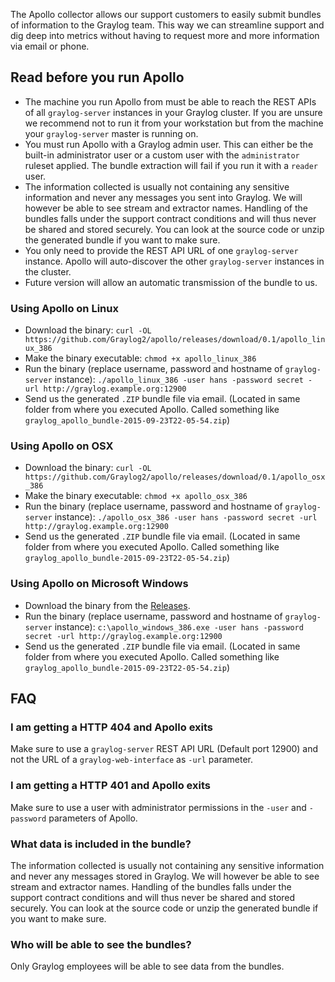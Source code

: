 The Apollo collector allows our support customers to easily submit bundles of information to the Graylog team. This way we can streamline support and dig deep into metrics without having to request more and more information via email or phone.

## Read before you run Apollo

* The machine you run Apollo from must be able to reach the REST APIs of all `graylog-server` instances in your Graylog cluster. If you are unsure we recommend not to run it from your workstation but from the machine your `graylog-server` master is running on.
* You must run Apollo with a Graylog admin user. This can either be the built-in administrator user or a custom user with the `administrator` ruleset applied. The bundle extraction will fail if you run it with a `reader` user.
* The information collected is usually not containing any sensitive information and never any messages you sent into Graylog. We will however be able to see stream and extractor names. Handling of the bundles falls under the support contract conditions and will thus never be shared and stored securely. You can look at the source code or unzip the generated bundle if you want to make sure.
* You only need to provide the REST API URL of one `graylog-server` instance. Apollo will auto-discover the other `graylog-server` instances in the cluster.
* Future version will allow an automatic transmission of the bundle to us.

### Using Apollo on Linux

* Download the binary: `curl -OL https://github.com/Graylog2/apollo/releases/download/0.1/apollo_linux_386`
* Make the binary executable: `chmod +x apollo_linux_386`
* Run the binary (replace username, password and hostname of `graylog-server` instance): `./apollo_linux_386 -user hans -password secret -url http://graylog.example.org:12900`
* Send us the generated `.ZIP` bundle file via email. (Located in same folder from where you executed Apollo. Called something like `graylog_apollo_bundle-2015-09-23T22-05-54.zip`)

### Using Apollo on OSX

* Download the binary: `curl -OL https://github.com/Graylog2/apollo/releases/download/0.1/apollo_osx_386`
* Make the binary executable: `chmod +x apollo_osx_386`
* Run the binary (replace username, password and hostname of `graylog-server` instance): `./apollo_osx_386 -user hans -password secret -url http://graylog.example.org:12900`
* Send us the generated `.ZIP` bundle file via email. (Located in same folder from where you executed Apollo. Called something like `graylog_apollo_bundle-2015-09-23T22-05-54.zip`)

### Using Apollo on Microsoft Windows

* Download the binary from the [Releases](https://github.com/Graylog2/apollo/releases).
* Run the binary (replace username, password and hostname of `graylog-server` instance): `c:\apollo_windows_386.exe -user hans -password secret -url http://graylog.example.org:12900`
* Send us the generated `.ZIP` bundle file via email. (Located in same folder from where you executed Apollo. Called something like `graylog_apollo_bundle-2015-09-23T22-05-54.zip`)

## FAQ

### I am getting a HTTP 404 and Apollo exits
Make sure to use a `graylog-server` REST API URL (Default port 12900) and not the URL of a `graylog-web-interface` as `-url` parameter.

### I am getting a HTTP 401 and Apollo exits
Make sure to use a user with administrator permissions in the `-user` and `-password` parameters of Apollo.

### What data is included in the bundle?
The information collected is usually not containing any sensitive information and never any messages stored in Graylog. We will however be able to see stream and extractor names. Handling of the bundles falls under the support contract conditions and will thus never be shared and stored securely. You can look at the source code or unzip the generated bundle if you want to make sure.

### Who will be able to see the bundles?
Only Graylog employees will be able to see data from the bundles.
